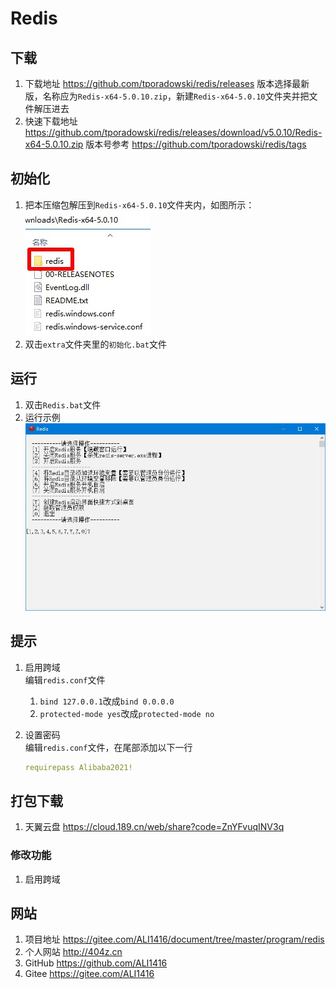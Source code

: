 # Redis

## 下载

1. 下载地址 <https://github.com/tporadowski/redis/releases> 版本选择最新版，名称应为`Redis-x64-5.0.10.zip`，新建`Redis-x64-5.0.10`文件夹并把文件解压进去
2. 快速下载地址 <https://github.com/tporadowski/redis/releases/download/v5.0.10/Redis-x64-5.0.10.zip> 版本号参考 <https://github.com/tporadowski/redis/tags>

## 初始化

1. 把本压缩包解压到`Redis-x64-5.0.10`文件夹内，如图所示：  
![初始化示例](img/初始化示例.jpg)
2. 双击`extra`文件夹里的`初始化.bat`文件

## 运行

1. 双击`Redis.bat`文件
2. 运行示例  
![运行示例](img/运行示例.jpg)

## 提示

1. 启用跨域  
   编辑`redis.conf`文件  
   1. `bind 127.0.0.1`改成`bind 0.0.0.0`  
   2. `protected-mode yes`改成`protected-mode no`
2. 设置密码  
   编辑`redis.conf`文件，在尾部添加以下一行

   ```yml
   requirepass Alibaba2021!
   ```

## 打包下载

1. 天翼云盘 <https://cloud.189.cn/web/share?code=ZnYFvuqINV3q>

### 修改功能

1. 启用跨域

## 网站

1. 项目地址 <https://gitee.com/ALI1416/document/tree/master/program/redis>
2. 个人网站 <http://404z.cn>
3. GitHub <https://github.com/ALI1416>
4. Gitee <https://gitee.com/ALI1416>

